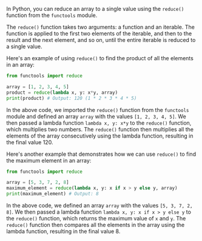 In Python, you can reduce an array to a single value using the `reduce()` function from the `functools` module. 

The `reduce()` function takes two arguments: a function and an iterable. The function is applied to the first two elements of the iterable, and then to the result and the next element, and so on, until the entire iterable is reduced to a single value. 

Here's an example of using `reduce()` to find the product of all the elements in an array:

```python
from functools import reduce

array = [1, 2, 3, 4, 5]
product = reduce(lambda x, y: x*y, array)
print(product) # Output: 120 (1 * 2 * 3 * 4 * 5)
```

In the above code, we imported the `reduce()` function from the `functools` module and defined an array `array` with the values `[1, 2, 3, 4, 5]`. We then passed a lambda function `lambda x, y: x*y` to the `reduce()` function, which multiplies two numbers. The `reduce()` function then multiplies all the elements of the array consecutively using the lambda function, resulting in the final value 120.

Here's another example that demonstrates how we can use `reduce()` to find the maximum element in an array:

```python
from functools import reduce

array = [5, 3, 7, 2, 8]
maximum_element = reduce(lambda x, y: x if x > y else y, array)
print(maximum_element) # Output: 8
```

In the above code, we defined an array `array` with the values `[5, 3, 7, 2, 8]`. We then passed a lambda function `lambda x, y: x if x > y else y` to the `reduce()` function, which returns the maximum value of `x` and `y`. The `reduce()` function then compares all the elements in the array using the lambda function, resulting in the final value 8.